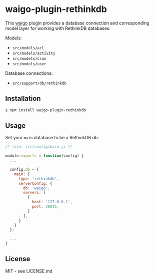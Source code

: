 # waigo-plugin-rethinkdb

This [waigo](http://waigojs.com) plugin provides a database connection and
corresponding model layer for working with RethinkDB databases.

Models:

* `src/models/acl`
* `src/models/activity`
* `src/models/cron`
* `src/models/user`

Database connections:

* `src/support/db/rethinkdb`

## Installation

```bash
$ npm install waigo-plugin-rethinkdb
```

## Usage

Set your `main` database to be a RethinkDB db:

```js
/* file: src/config/base.js */

module.exports = function(config) {
  ...

  config.db = {
    main: {
      type: 'rethinkdb',
      serverConfig: {
        db: 'waigo',
        servers: [
          {
            host: '127.0.0.1',
            port: 28015,
          }
        ],
      }
    }
  };

  ...
}
```


## License

MIT - see LICENSE.md
